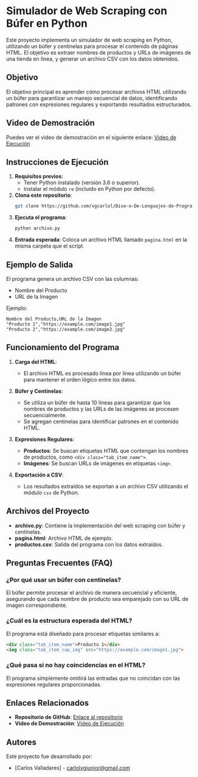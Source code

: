 # Simulador de Web Scraping con Búfer en Python

Este proyecto implementa un simulador de web scraping en Python, utilizando un búfer y centinelas para procesar el contenido de páginas HTML. El objetivo es extraer nombres de productos y URLs de imágenes de una tienda en línea, y generar un archivo CSV con los datos obtenidos.

## Objetivo
El objetivo principal es aprender cómo procesar archivos HTML utilizando un búfer para garantizar un manejo secuencial de datos, identificando patrones con expresiones regulares y exportando resultados estructurados.

## Video de Demostración
Puedes ver el video de demostración en el siguiente enlace: [Video de Ejecución](https://youtu.be/Nfnv587GN-Y)

## Instrucciones de Ejecución
1. **Requisitos previos**:
   - Tener Python instalado (versión 3.6 o superior).
   - Instalar el módulo `re` (incluido en Python por defecto).
2. **Clona este repositorio**:
   ```bash
   git clone https://github.com/vgcarlol/Dise-o-De-Lenguajes-de-Programacion/tree/main/web-scraping-con-expresiones-regulares
   ```
3. **Ejecuta el programa**:
   ```bash
   python archivo.py
   ```
4. **Entrada esperada**:
   Coloca un archivo HTML llamado `pagina.html` en la misma carpeta que el script.

## Ejemplo de Salida
El programa genera un archivo CSV con las columnas:
- Nombre del Producto
- URL de la Imagen

Ejemplo:
```
Nombre del Producto,URL de la Imagen
"Producto 1","https://example.com/image1.jpg"
"Producto 2","https://example.com/image2.jpg"
```

## Funcionamiento del Programa
1. **Carga del HTML**:
   - El archivo HTML es procesado línea por línea utilizando un búfer para mantener el orden lógico entre los datos.

2. **Búfer y Centinelas**:
   - Se utiliza un búfer de hasta 10 líneas para garantizar que los nombres de productos y las URLs de las imágenes se procesen secuencialmente.
   - Se agregan centinelas para identificar patrones en el contenido HTML.

3. **Expresiones Regulares**:
   - **Productos**: Se buscan etiquetas HTML que contengan los nombres de productos, como `<div class="tab_item_name">`.
   - **Imágenes**: Se buscan URLs de imágenes en etiquetas `<img>`.

4. **Exportación a CSV**:
   - Los resultados extraídos se exportan a un archivo CSV utilizando el módulo `csv` de Python.

## Archivos del Proyecto
- **archivo.py**: Contiene la implementación del web scraping con búfer y centinelas.
- **pagina.html**: Archivo HTML de ejemplo.
- **productos.csv**: Salida del programa con los datos extraídos.

## Preguntas Frecuentes (FAQ)
### ¿Por qué usar un búfer con centinelas?
El búfer permite procesar el archivo de manera secuencial y eficiente, asegurando que cada nombre de producto sea emparejado con su URL de imagen correspondiente.

### ¿Cuál es la estructura esperada del HTML?
El programa está diseñado para procesar etiquetas similares a:
```html
<div class="tab_item_name">Producto 1</div>
<img class="tab_item_cap_img" src="https://example.com/image1.jpg">
```

### ¿Qué pasa si no hay coincidencias en el HTML?
El programa simplemente omitirá las entradas que no coincidan con las expresiones regulares proporcionadas.

## Enlaces Relacionados
- **Repositorio de GitHub**: [Enlace al repositorio](https://github.com/vgcarlol/Dise-o-De-Lenguajes-de-Programacion/tree/main/web-scraping-con-expresiones-regulares)
- **Video de Demostración**: [Video de Ejecución](https://youtu.be/Nfnv587GN-Y)

## Autores
Este proyecto fue desarrollado por:
- [Carlos Valladares] - [carlolvgjunior@gmail.com](https://github.com/vgcarlol)

